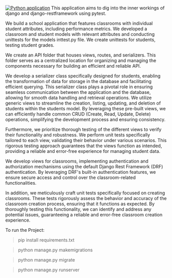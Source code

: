 [![Python application](https://github.com/okidijimmy200/Pytest-in-Django-Django-Rest-Framework/actions/workflows/build.yaml/badge.svg)](https://github.com/okidijimmy200/Pytest-in-Django-Django-Rest-Framework/actions/workflows/build.yaml)
This application aims to dig into the inner workings of django and django-restframework using pytest.

We build a school application that features classrooms with individual student attributes, including performance metrics. We developed a classroom and student models with relevant attributes and conducting unittests for the models inttest.py file. We create unittests for students, testing student grades.


We create an API folder that houses views, routes, and serializers. This folder serves as a centralized location for organizing and managing the components necessary for building an efficient and reliable API.


We develop a serializer class specifically designed for students, enabling the transformation of data for storage in the database and facilitating efficient querying. This serializer class plays a pivotal role in ensuring seamless communication between the application and the database, allowing for smooth data handling and retrieval operations.
We utilize generic views to streamline the creation, listing, updating, and deletion of students within the students model. By leveraging these pre-built views, we can efficiently handle common CRUD (Create, Read, Update, Delete) operations, simplifying the development process and ensuring consistency.

Furthermore, we prioritize thorough testing of the different views to verify their functionality and robustness. We  perform unit tests specifically tailored to each view, validating their behavior under various scenarios. This rigorous testing approach guarantees that the views function as intended, providing a reliable and error-free experience for managing student data.

We develop views for classrooms, implementing authentication and authorization mechanisms using the default Django Rest Framework (DRF) authentication. By leveraging DRF's built-in authentication features, we ensure secure access and control over the classroom-related functionalities.

In addition, we meticulously craft unit tests specifically focused on creating classrooms. These tests rigorously assess the behavior and accuracy of the classroom creation process, ensuring that it functions as expected. By thoroughly testing this functionality, we can identify and address any potential issues, guaranteeing a reliable and error-free classroom creation experience.

To run the Project:
> pip install requirements.txt

>python manage.py makemigrations

>python manage.py migrate

>python manage.py runserver